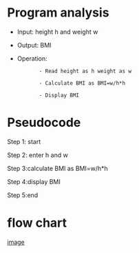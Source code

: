 # Program analysis

* Input: height h and weight w

* Output: BMI

* Operation:
  
             - Read height as h weight as w

             - Calculate BMI as BMI=w/h*h
           
             - Display BMI 

# Pseudocode 

Step 1: start

Step 2: enter h and w

Step 3:calculate BMI as BMI=w/h*h

Step 4:display BMI

Step 5:end

# flow chart

[image](https://github.com/SWEG-2015EC-Batch/Free-Thinkers/assets/149039271/f2d3f640-07e8-4ae2-b709-efb12eda9075)

